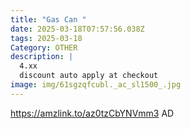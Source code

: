 ```yaml
---
title: "Gas Can "
date: 2025-03-18T07:57:56.038Z
tags: 2025-03-18
Category: OTHER
description: |
  4.xx
  discount auto apply at checkout 
image: img/61sgzqfcubl._ac_sl1500_.jpg
---
```

https://amzlink.to/az0tzCbYNVmm3
AD